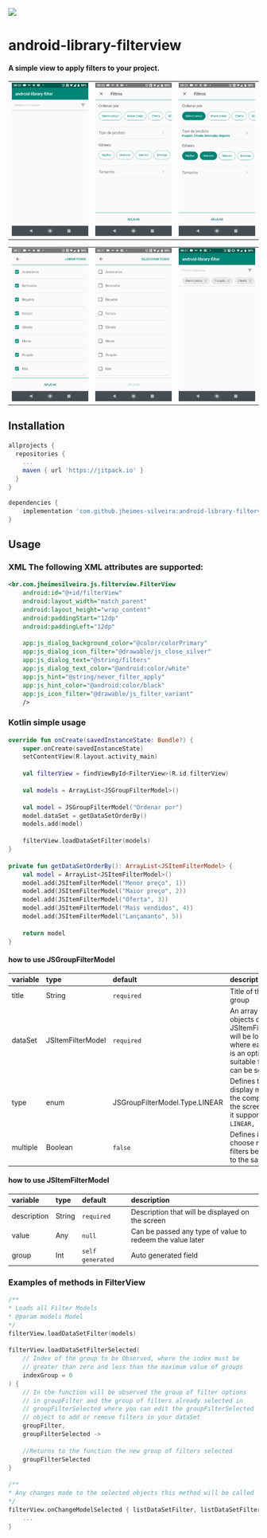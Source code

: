 
[![](https://jitpack.io/v/jheimes-silveira/android-library-filterview.svg)](https://jitpack.io/#jheimes-silveira/android-library-filterview)

# android-library-filterview

#### A simple view to apply filters to your project.

<table>
    <td><img src="previews/Screenshot_20190205-083022.png"></td>
    <td><img src="previews/Screenshot_20190205-083027.png"></td>
    <td><img src="previews/Screenshot_20190205-083055.png"></td>

</table>
<table>
    <td><img src="previews/Screenshot_20190205-083106.png"></td>
    <td><img src="previews/Screenshot_20190205-083110.png"></td>
    <td><img src="previews/Screenshot_20190205-083135.png"></td>
</table>

## Installation

```gradle
allprojects {
  repositories {
    ...
    maven { url 'https://jitpack.io' }
  }
}
```

```gradle
dependencies {
    implementation 'com.github.jheimes-silveira:android-library-filterview:${version}'
}
```


## Usage

### XML **The following XML attributes are supported:**
```xml
<br.com.jheimesilveira.js.filterview.FilterView
    android:id="@+id/filterView"
    android:layout_width="match_parent"
    android:layout_height="wrap_content"
    android:paddingStart="12dp"
    android:paddingLeft="12dp"
    
    app:js_dialog_background_color="@color/colorPrimary"
    app:js_dialog_icon_filter="@drawable/js_close_silver"
    app:js_dialog_text="@string/filters"
    app:js_dialog_text_color="@android:color/white"
    app:js_hint="@string/never_filter_apply"
    app:js_hint_color="@android:color/black"
    app:js_icon_filter="@drawable/js_filter_variant"
    />
```

### Kotlin simple usage

```kotlin
override fun onCreate(savedInstanceState: Bundle?) {
    super.onCreate(savedInstanceState)
    setContentView(R.layout.activity_main)

    val filterView = findViewById<FilterView>(R.id.filterView)

    val models = ArrayList<JSGroupFilterModel>()

    val model = JSGroupFilterModel("Ordenar por")
    model.dataSet = getDataSetOrderBy()
    models.add(model)

    filterView.loadDataSetFilter(models)
}

private fun getDataSetOrderBy(): ArrayList<JSItemFilterModel> {
    val model = ArrayList<JSItemFilterModel>()
    model.add(JSItemFilterModel("Menor preço", 1))
    model.add(JSItemFilterModel("Maior preço", 2))
    model.add(JSItemFilterModel("Oferta", 3))
    model.add(JSItemFilterModel("Mais vendidos", 4))
    model.add(JSItemFilterModel("Lançamanto", 5))

    return model
}
```

#### how to use JSGroupFilterModel
| variable | type | default | description |
|:---|:---|:---|:---|
| title | String |  `required` | Title of the filter group |
| dataSet | JSItemFilterModel |  `required` | An array of objects of type JSItemFilterModel will be loaded where each item is an option of a suitable filter that can be selected |
| type | enum | JSGroupFilterModel.Type.LINEAR | Defines the display mode of the component on the screen, where it supports: `LINEAR, GRID` |
| multiple | Boolean |  `false` | Defines if you can choose multiple filters belonging to the same group |

#### how to use JSItemFilterModel
| variable | type | default | description |
|:---|:---|:---|:---|
| description | String |  `required` | Description that will be displayed on the screen |
| value | Any |  `null` | Can be passed any type of value to redeem the value later |
| group | Int | `self generated` | Auto generated field |


### Examples of methods in FilterView

```kotlin
/**
* Loads all Filter Models
* @param models Model
*/
filterView.loadDataSetFilter(models)

filterView.loadDataSetFilterSelected(
    // Index of the group to be Observed, where the index must be
    // greater than zero and less than the maximum value of groups
    indexGroup = 0
) {
    // In the function will be observed the group of filter options
    // in groupFilter and the group of filters already selected in
    // groupFilterSelected where you can edit the groupFilterSelected
    // object to add or remove filters in your dataSet
    groupFilter,
    groupFilterSelected ->

    //Returns to the function the new group of filters selected
    groupFilterSelected
}

/**
* Any changes made to the selected objects this method will be called
*/
filterView.onChangeModelSelected { listDataSetFilter, listDataSetFilterSelected, dataSet ->
    ...
}
```
